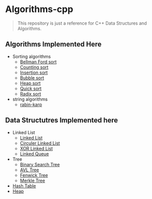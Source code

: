 # Algorithms-cpp
> This repository is just a reference for C++ Data Structures and Algorithms.

## Algorithms Implemented Here
 - Sorting algorithms
    - [Bellman Ford sort](https://github.com/PryDt/algorithms-cpp/tree/master/algorithms/BellmanFord)
    - [Counting sort](https://github.com/PryDt/algorithms-cpp/tree/master/algorithms/counting-sort)
    - [Insertion sort](https://github.com/PryDt/algorithms-cpp/tree/master/algorithms/insertion-sort)
    - [Bubble sort](https://github.com/PryDt/algorithms-cpp/tree/master/algorithms/bubble-sort)
    - [Heap sort](https://github.com/PryDt/algorithms-cpp/tree/master/algorithms/heap-sort)
    - [Quick sort](https://github.com/PryDt/algorithms-cpp/tree/master/algorithms/quick-sort)
    - [Radix sort](https://github.com/PryDt/algorithms-cpp/tree/master/algorithms/radix-sort)
 - string algorithms
    - [rabin-karp](https://github.com/PryDt/algorithms-cpp/tree/master/algorithms/rabin-karp)
    
## Data Structutres Implemented here
 - Linked List
    - [Linked List](https://github.com/PryDt/algorithms-cpp/tree/master/data-structures/linked-list)
    - [Circuler Linked List](https://github.com/PryDt/algorithms-cpp/tree/master/data-structures/Circular%20linked%20list)
    - [XOR Linked List](https://github.com/PryDt/algorithms-cpp/tree/master/data-structures/XOR%20linked%20list)
    - [Linked Queue](https://github.com/PryDt/algorithms-cpp/tree/master/data-structures/linked-queue)
 - Tree 
    - [Binary Search Tree](https://github.com/PryDt/algorithms-cpp/tree/master/data-structures/binary-search-tree)
    - [AVL Tree](https://github.com/PryDt/algorithms-cpp/tree/master/data-structures/avl-tree)
    - [Fenwick Tree](https://github.com/PryDt/algorithms-cpp/tree/master/data-structures/FenwickTree)
    - [Merkle Tree](https://github.com/PryDt/algorithms-cpp/tree/master/data-structures/merkel-tree)
 - [Hash Table](https://github.com/PryDt/algorithms-cpp/tree/master/data-structures/hashtable)
 - [Heap](https://github.com/PryDt/algorithms-cpp/tree/master/data-structures/heap)

